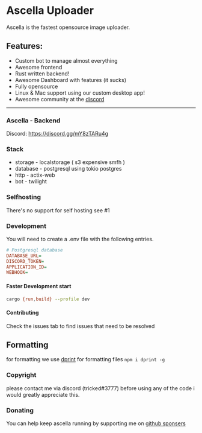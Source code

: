 # Ascella Uploader

Ascella is the fastest opensource image uploader.

## Features:

- Custom bot to manage almost everything
- Awesome frontend
- Rust written backend!
- Awesome Dashboard with features (it sucks)
- Fully opensource
- Linux & Mac support using our custom desktop app!
- Awesome community at the [discord](https://discord.gg/mY8zTARu4g)

---

### Ascella - Backend

Discord: https://discord.gg/mY8zTARu4g

### Stack

- storage - localstorage ( s3 expensive smfh )
- database - postgresql using tokio postgres
- http - actix-web
- bot - twilight

### Selfhosting

There's no support for self hosting see #1

### Development

You will need to create a .env file with the following entries.

```ini
# Postgresql database
DATABASE_URL=
DISCORD_TOKEN=
APPLICATION_ID=
WEBHOOK=
```

#### Faster Development start

```sh
cargo {run,build} --profile dev
```

#### Contributing

Check the issues tab to find issues that need to be resolved

## Formatting

for formatting we use [dprint](https://dprint.dev/install/) for formatting files
`npm i dprint -g`

### Copyright

please contact me via discord (tricked#3777) before using any of the code i
would greatly appreciate this.

### Donating

You can help keep ascella running by supporting me on
[github sponsers](https://github.com/sponsors/Tricked-dev/)
